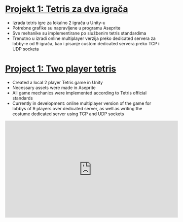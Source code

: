 # [Projekt 1: Tetris za dva igrača](https://github.com/Ficiao/Tetris2P)
* Izrada tetris igre za lokalno 2 igrača u Unity-u
* Potrebne grafike su napravljene u programu Aseprite
* Sve mehanike su implementirane po službenim tetris standardima
* Trenutno u izradi online multiplayer verzija preko dedicated servera za lobby-e od 9 igrača, kao i pisanje custom dedicated servera preko TCP i UDP socketa

# [Project 1: Two player tetris](https://github.com/Ficiao/Tetris2P)
* Created a local 2 player Tetris game in Unity
* Necessary assets were made in Aseprite
* All game mechanics were implemented according to Tetris official standards
* Currently in development: online multiplayer version of the game for lobbys of 9 players over dedicated server, as well as writing the costume dedicated server using TCP and UDP sockets

<p align="center">
<iframe width="560" height="315" src="https://www.youtube.com/embed/xVry_iacmUs" title="YouTube video player" frameborder="0" allow="accelerometer; autoplay; clipboard-write; encrypted-media; gyroscope; picture-in-picture" allowfullscreen></iframe>
</p>

